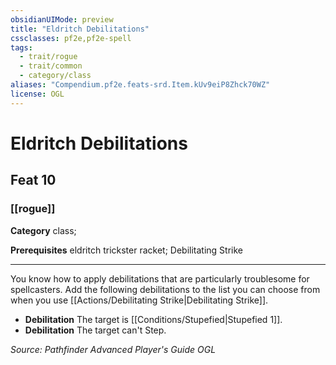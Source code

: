```yaml
---
obsidianUIMode: preview
title: "Eldritch Debilitations"
cssclasses: pf2e,pf2e-spell
tags:
  - trait/rogue
  - trait/common
  - category/class
aliases: "Compendium.pf2e.feats-srd.Item.kUv9eiP8Zhck70WZ"
license: OGL
---
```

# Eldritch Debilitations
## Feat 10
### [[rogue]]

**Category** class; 



**Prerequisites** eldritch trickster racket; Debilitating Strike
* * *
You know how to apply debilitations that are particularly troublesome for spellcasters. Add the following debilitations to the list you can choose from when you use [[Actions/Debilitating Strike|Debilitating Strike]].

*   **Debilitation** The target is [[Conditions/Stupefied|Stupefied 1]].
*   **Debilitation** The target can't Step.

*Source: Pathfinder Advanced Player's Guide*
*OGL*